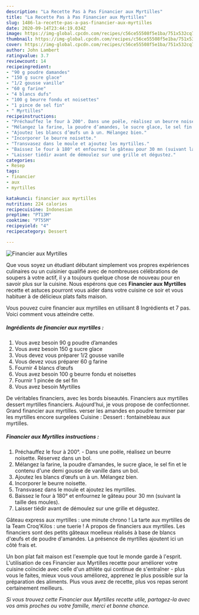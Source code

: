 ```yaml
---
description: "La Recette Pas à Pas Financier aux Myrtilles"
title: "La Recette Pas à Pas Financier aux Myrtilles"
slug: 1486-la-recette-pas-a-pas-financier-aux-myrtilles
date: 2020-09-14T23:44:19.034Z
image: https://img-global.cpcdn.com/recipes/c56ce55508f5e1ba/751x532cq70/financier-aux-myrtilles-photo-principale-de-la-recette.jpg
thumbnail: https://img-global.cpcdn.com/recipes/c56ce55508f5e1ba/751x532cq70/financier-aux-myrtilles-photo-principale-de-la-recette.jpg
cover: https://img-global.cpcdn.com/recipes/c56ce55508f5e1ba/751x532cq70/financier-aux-myrtilles-photo-principale-de-la-recette.jpg
author: John Lambert
ratingvalue: 3.7
reviewcount: 14
recipeingredient:
- "90 g poudre damandes"
- "150 g sucre glace"
- "1/2 gousse vanille"
- "60 g farine"
- "4 blancs dufs"
- "100 g beurre fondu et noisettes"
- "1 pince de sel fin"
- " Myrtilles"
recipeinstructions:
- "Préchauffez le four à 200°. Dans une poêle, réalisez un beurre noisette. Réservez dans un bol."
- "Mélangez la farine, la poudre d’amandes, le sucre glace, le sel fin et le contenu d&#39;une demi gousse de vanille dans un bol."
- "Ajoutez les blancs d’œufs un à un. Mélangez bien."
- "Incorporer le beurre noisette."
- "Transvasez dans le moule et ajoutez les myrtilles."
- "Baissez le four à 180° et enfournez le gâteau pour 30 mn (suivant la taille des moules)."
- "Laisser tiédir avant de démoulez sur une grille et dégustez."
categories:
- Resep
tags:
- financier
- aux
- myrtilles

katakunci: financier aux myrtilles 
nutrition: 224 calories
recipecuisine: Indonesian
preptime: "PT13M"
cooktime: "PT55M"
recipeyield: "4"
recipecategory: Dessert

---
```



![Financier aux Myrtilles](https://img-global.cpcdn.com/recipes/c56ce55508f5e1ba/751x532cq70/financier-aux-myrtilles-photo-principale-de-la-recette.jpg)

Que vous soyez un étudiant débutant simplement vos propres expériences culinaires ou un cuisinier qualifié avec de nombreuses célébrations de soupers à votre actif, il y a toujours quelque chose de nouveau pour en savoir plus sur la cuisine. Nous espérons que ces <strong> Financier aux Myrtilles </strong> recette et astuces pourront vous aider dans votre cuisine ce soir et vous habituer à de délicieux plats faits maison.

<!--inarticleads1-->

Vous pouvez cuire financier aux myrtilles en utilisant 8 Ingrédients et 7 pas. Voici comment vous atteindre cette.

##### Ingrédients de financier aux myrtilles :

1. Vous avez besoin 90 g poudre d’amandes
1. Vous avez besoin 150 g sucre glace
1. Vous devez vous préparer 1/2 gousse vanille
1. Vous devez vous préparer 60 g farine
1. Fournir 4 blancs d’œufs
1. Vous avez besoin 100 g beurre fondu et noisettes
1. Fournir 1 pincée de sel fin
1. Vous avez besoin  Myrtilles


De véritables financiers, avec les bords biseautés. Financiers aux myrtilles dessert myrtilles financiers. Aujourd&#39;hui, je vous propose de confectionner. Grand financier aux myrtilles. verser les amandes en poudre terminer par les myrtilles encore surgelées Cuisine : Dessert : fontainebleau aux myrtilles. 

<!--inarticleads2-->

##### Financier aux Myrtilles instructions :

1. Préchauffez le four à 200°. - Dans une poêle, réalisez un beurre noisette. Réservez dans un bol.
1. Mélangez la farine, la poudre d’amandes, le sucre glace, le sel fin et le contenu d&#39;une demi gousse de vanille dans un bol.
1. Ajoutez les blancs d’œufs un à un. Mélangez bien.
1. Incorporer le beurre noisette.
1. Transvasez dans le moule et ajoutez les myrtilles.
1. Baissez le four à 180° et enfournez le gâteau pour 30 mn (suivant la taille des moules).
1. Laisser tiédir avant de démoulez sur une grille et dégustez.


Gâteau express aux myrtilles : une minute chrono ! La tarte aux myrtilles de la Team Croq&#39;Kilos : une tuerie ! A propos de financiers aux myrtilles. Les financiers sont des petits gâteaux moelleux réalisés à base de blancs d&#39;œufs et de poudre d&#39;amandes. La présence de myrtilles ajoutent ici un côté frais et. 

<!--inarticleads1-->

<p>
Un bon plat fait maison est l'exemple que tout le monde garde à l'esprit. L'utilisation de ces Financier aux Myrtilles recette pour améliorer votre cuisine coïncide avec celle d'un athlète qui continue de s'entraîner - plus vous le faites, mieux vous vous améliorez, apprenez le plus possible sur la préparation des aliments. Plus vous avez de recette, plus vos repas seront certainement meilleurs.
</p>

<p>
<i>Si vous trouvez cette Financier aux Myrtilles recette utile, partagez-la avec vos amis proches ou votre famille, merci et bonne chance.</i>
</p>
